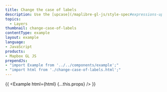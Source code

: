 ```yaml
---
title: Change the case of labels
description: Use the [upcase](/maplibre-gl-js/style-spec#expressions-upcase) and [downcase](/maplibre-gl-js/style-spec#expressions-downcase) expressions to change the case of labels.
topics:
  - Layers
thumbnail: change-case-of-labels
contentType: example
layout: example
language:
- JavaScript
products:
- Mapbox GL JS
prependJs:
- "import Example from '../../components/example';"
- "import html from './change-case-of-labels.html';"
---
```


{{ <Example html={html} {...this.props} /> }}

